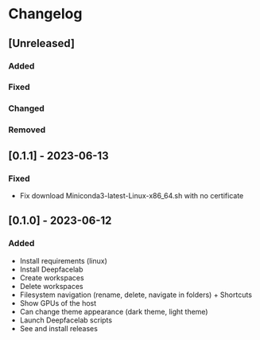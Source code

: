 # Changelog

## [Unreleased]

### Added

### Fixed

### Changed

### Removed

## [0.1.1] - 2023-06-13

### Fixed

- Fix download Miniconda3-latest-Linux-x86_64.sh with no certificate


## [0.1.0] - 2023-06-12

### Added

- Install requirements (linux)
- Install Deepfacelab
- Create workspaces
- Delete workspaces
- Filesystem navigation (rename, delete, navigate in folders) + Shortcuts
- Show GPUs of the host
- Can change theme appearance (dark theme, light theme)
- Launch Deepfacelab scripts
- See and install releases
